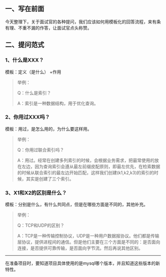 ## 一、写在前面

今天整理下，关于面试官的各种提问，我们应该如何用模板化的回答流程，来有条有理、不重不漏的作答，让面试官点头称赞。

## 二、提问范式

### 1、什么是XXX？

模板：定义（是什么） +作用

>  举例：
>
> Q：什么是索引？
>
> A：索引是一种数据结构，用于优化查询。

### 2、你用过XXX吗？

模板：用过，是怎么用的，为什么要这样用。

> 举例：
>
> Q：你用过联合索引吗？
>
> A：用过。经常在创建多列索引的时候，会根据业务需求，把最常使用的放在左边，因为查询索引会遵从最左前缀皮配原则，即最左优先，在检索数据的时候从联合索引的最左边开始匹配，这样我们创建(k1,k2,k3)的索引的时候，其实是创建了三个索引。

### 3、X1和X2的区别是什么？

模板：分别是什么，有什么共同点，但是在哪些方面是不同的，其他补充。

> 举例：
>
> Q：TCP和UDP的区别？
>
> A：TCP是一种传输控制协议，UDP是一种用户数据报协议。他们都是传输层协议，提供进程间的通信。但是他们主要在三个方面是不同的：是否面向连接，是否提供可靠传输，是否面向字节流。然后再说其他区别。







----------------

在准备项目时，要知道项目具体使用的是mysql哪个版本，并且知道这些版本的新特性。



